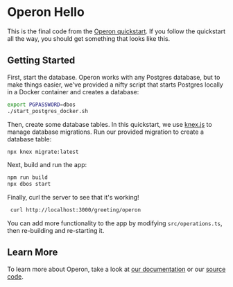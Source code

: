 # Operon Hello

This is the final code from the [Operon quickstart](https://docs.dbos.dev/category/getting-started).
If you follow the quickstart all the way, you should get something that looks like this.

## Getting Started

First, start the database.
Operon works with any Postgres database, but to make things easier, we've provided a nifty script that starts Postgres locally in a Docker container and creates a database:

```bash
export PGPASSWORD=dbos
./start_postgres_docker.sh
```

Then, create some database tables.
In this quickstart, we use [knex.js](https://knexjs.org/) to manage database migrations.
Run our provided migration to create a database table:

```bash
npx knex migrate:latest
```

Next, build and run the app:

```bash
npm run build
npx dbos start
```

Finally, curl the server to see that it's working!

```bash
 curl http://localhost:3000/greeting/operon
```

You can add more functionality to the app by modifying `src/operations.ts`, then re-building and re-starting it.

## Learn More

To learn more about Operon, take a look at [our documentation](https://docs.dbos.dev/) or our [source code](https://github.com/dbos-inc/dbos-sdk).